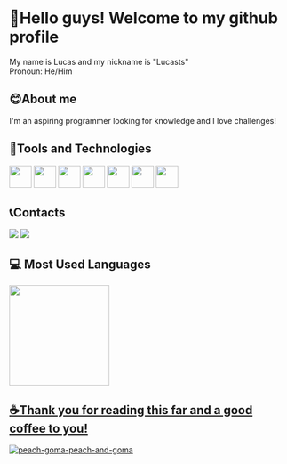 # 👋Hello guys! Welcome to my github profile
<div>
My name is Lucas and my nickname is "Lucasts"

</div>

<div>
Pronoun: He/Him
</div>

## 😊About me
I'm an aspiring programmer looking for knowledge and I love challenges!

## 🔨Tools and Technologies

<div>
<img loading="lazy" src="https://cdn.jsdelivr.net/gh/devicons/devicon/icons/react/react-original.svg" width="40" height="40" />
<img loading="lazy" src="https://cdn.jsdelivr.net/gh/devicons/devicon/icons/figma/figma-original.svg" width="40" height="40"  />
<img loading="lazy" src="https://cdn.jsdelivr.net/gh/devicons/devicon/icons/javascript/javascript-original.svg" width="40" height="40"  />
<img loading="lazy" src="https://cdn.jsdelivr.net/gh/devicons/devicon/icons/typescript/typescript-original.svg"  width="40" height="40"   />
<img loading="lazy" src="https://cdn.jsdelivr.net/gh/devicons/devicon/icons/angularjs/angularjs-original.svg" width="40" height="40" />
<img loading="lazy" src="https://cdn.jsdelivr.net/gh/devicons/devicon/icons/nextjs/nextjs-original.svg" width="40" height="40" />
<img loading="lazy" src="https://cdn.jsdelivr.net/gh/devicons/devicon/icons/ruby/ruby-original.svg" width="40" height="40"/>
</div>



## 📞Contacts
<div>
<a href = "lucastsilvadev@gmail.com"><img loading="lazy" src="https://img.shields.io/badge/Gmail-D14836?style=for-the-badge&logo=gmail&logoColor=white" target="_blank"></a>
<a href="https://www.linkedin.com/in/lucastsilva-dev/" target="_blank"><img loading="lazy" src="https://img.shields.io/badge/-LinkedIn-%230077B5?style=for-the-badge&logo=linkedin&logoColor=white" target="_blank"></a>   
</div>


## 💻 Most Used Languages
<div>
<a href="https://github.com/LucasSst">
<img loading="lazy" height="180em" src="https://github-readme-stats.vercel.app/api/top-langs/?username=LucasSst&layout=compact&langs_count=7&theme=dracula"/>
</div>



## ☕Thank you for reading this far and a good coffee to you! 
![peach-goma-peach-and-goma](https://github.com/LucasSst/LucasSst/assets/89666547/03e8b3df-74b5-4d6c-9c86-6db389bc57d1)


<!--
<img loading="lazy" height="180em" src="https://github-readme-stats.vercel.app/api?username=LucasSst&show_icons=true&theme=dracula&include_all_commits=true&count_private=true"/>
-->
